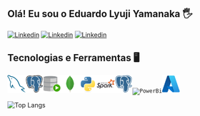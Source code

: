## Olá! Eu sou o Eduardo Lyuji Yamanaka 🖐️

[![Linkedin](https://img.shields.io/badge/LinkedIn-0077B5?style=for-the-badge&logo=linkedin&logoColor=white)](https://www.linkedin.com/in/eduardo-yamanaka-a772ba205/) [![Linkedin](https://img.shields.io/badge/Instagram-E4405F?style=for-the-badge&logo=instagram&logoColor=white)](https://www.instagram.com/edulyuji/) [![Linkedin](https://img.shields.io/badge/Gmail-D14836?style=for-the-badge&logo=gmail&logoColor=white)](edulyuji@gmail.com)







## Tecnologias e Ferramentas 🖥️ 
<code><img width="40px" src="https://github.com/devicons/devicon/blob/master/icons/mysql/mysql-original.svg" title = "MySQL"/></code><code><img width="40px" src="https://github.com/devicons/devicon/blob/master/icons/postgresql/postgresql-original.svg" title = "PostgreSQL"/></code><code><img width="40px" src="https://github.com/devicons/devicon/blob/master/icons/sqldeveloper/sqldeveloper-original.svg" title = "Oracle SQL Developer"/></code><code><img width="40px" src="https://github.com/devicons/devicon/blob/master/icons/mongodb/mongodb-original.svg" title = "MongoDB"/></code><code><img width="40px" src="https://github.com/devicons/devicon/blob/master/icons/python/python-original.svg" title = "Python"/></code><code><img width="40px" src="https://github.com/devicons/devicon/blob/master/icons/apachespark/apachespark-original-wordmark.svg" title = "Apache Spark"/></code><code><img width="40px" src="https://github.com/devicons/devicon/blob/master/icons/postgresql/postgresql-plain.svg" title = "PostgreSQL"/></code><code><img width="40px" src="https://github.com/microsoft/PowerBI-Icons/blob/main/SVG/Power-BI.svg" title = "PowerBi"/></code><code><img width="40px" src="https://github.com/devicons/devicon/blob/master/icons/azure/azure-original.svg" title = "Microsoft Azure"/></code>



![Top Langs](https://github-readme-stats.vercel.app/api/top-langs/?username=edulyuji&layout=compact&theme=radical)




